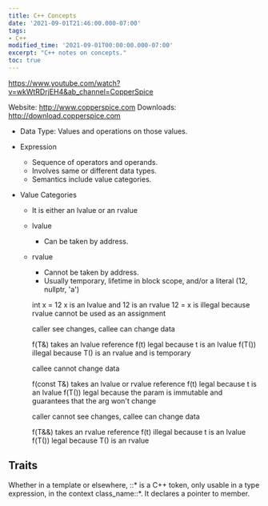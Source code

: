 ```yaml
---
title: C++ Concepts
date: '2021-09-01T21:46:00.000-07:00'
tags:
- C++
modified_time: '2021-09-01T00:00:00.000-07:00'
excerpt: "C++ notes on concepts."
toc: true
---
```


https://www.youtube.com/watch?v=wkWtRDrjEH4&ab_channel=CopperSpice

Website:  http://www.copperspice.com
Downloads:  http://download.copperspice.com

* Data Type: Values and operations on those values.
* Expression
  * Sequence of operators and operands.
  * Involves same or different data types.
  * Semantics include value categories.

* Value Categories
  * It is either an lvalue or an rvalue
  * lvalue
    * Can be taken by address.
  * rvalue
    * Cannot be taken by address.
    * Usually temporary, lifetime in block scope, and/or a literal (12, nullptr, 'a')

    int x = 12    x is an lvalue and 12 is an rvalue
    12 = x        is illegal because rvalue cannot be used as an assignment

    caller see changes, callee can change data

    f(T&)     takes an lvalue reference
    f(t)      legal because t is an lvalue
    f(T())    illegal because T() is an rvalue and is temporary

    callee cannot change data

    f(const T&) takes an lvalue or rvalue reference
    f(t)        legal because t is an lvalue
    f(T())      legal because the param is immutable and guarantees that the arg won't change

    caller cannot see changes, callee can change data

    f(T&&)      takes an rvalue reference
    f(t)        illegal because t is an lvalue
    f(T())      legal because T() is an rvalue

## Traits

Whether in a template or elsewhere, ::* is a C++ token, only usable in a type expression, in the context class_name::*. It declares a pointer to member.
